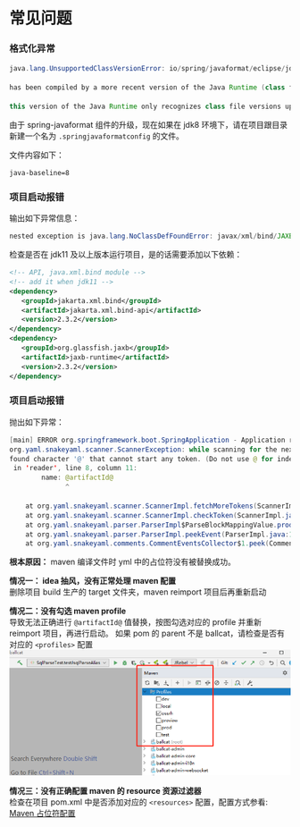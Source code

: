 # 常见问题

### 格式化异常
```java
java.lang.UnsupportedClassVersionError: io/spring/javaformat/eclipse/jdt/jdk11/internal/formatter/DefaultCodeFormatter 

has been compiled by a more recent version of the Java Runtime (class file version 55.0), 

this version of the Java Runtime only recognizes class file versions up to 52.0
```

由于 spring-javaformat 组件的升级，现在如果在 jdk8 环境下，请在项目跟目录新建一个名为 `.springjavaformatconfig` 的文件。

文件内容如下：
  ```
  java-baseline=8
  ```


### 项目启动报错

输出如下异常信息：

```java
nested exception is java.lang.NoClassDefFoundError: javax/xml/bind/JAXBException
```

检查是否在 jdk11 及以上版本运行项目，是的话需要添加以下依赖：
```xml
<!-- API, java.xml.bind module -->
<!-- add it when jdk11 -->
<dependency>
   <groupId>jakarta.xml.bind</groupId>
   <artifactId>jakarta.xml.bind-api</artifactId>
   <version>2.3.2</version>
</dependency>
<dependency>
   <groupId>org.glassfish.jaxb</groupId>
   <artifactId>jaxb-runtime</artifactId>
   <version>2.3.2</version>
</dependency>
```

### 项目启动报错

抛出如下异常：
```java
[main] ERROR org.springframework.boot.SpringApplication - Application run failed
org.yaml.snakeyaml.scanner.ScannerException: while scanning for the next token
found character '@' that cannot start any token. (Do not use @ for indentation)
 in 'reader', line 8, column 11:
        name: @artifactId@
              ^

	at org.yaml.snakeyaml.scanner.ScannerImpl.fetchMoreTokens(ScannerImpl.java:439)
	at org.yaml.snakeyaml.scanner.ScannerImpl.checkToken(ScannerImpl.java:248)
	at org.yaml.snakeyaml.parser.ParserImpl$ParseBlockMappingValue.produce(ParserImpl.java:665)
	at org.yaml.snakeyaml.parser.ParserImpl.peekEvent(ParserImpl.java:165)
	at org.yaml.snakeyaml.comments.CommentEventsCollector$1.peek(CommentEventsCollector.java:59)
```

**根本原因：**
maven 编译文件时 yml 中的占位符没有被替换成功。

**情况一： idea 抽风，没有正常处理 maven 配置**  
    删除项目 build 生产的 target 文件夹，maven reimport 项目后再重新启动

**情况二：没有勾选 maven profile**  
    导致无法正确进行 `@artifactId@` 值替换，按图勾选对应的 profile 并重新 reimport 项目，再进行启动。
    如果 pom 的 parent 不是 ballcat，请检查是否有对应的 `<profiles>` 配置
    ![](./img/faq-yml-error.png)

**情况三：没有正确配置 maven 的 resource 资源过滤器**  
    检查在项目 pom.xml 中是否添加对应的 `<resources>` 配置，配置方式参看: [Maven 占位符配置](/guide/other/maven-resource-filter.html)

